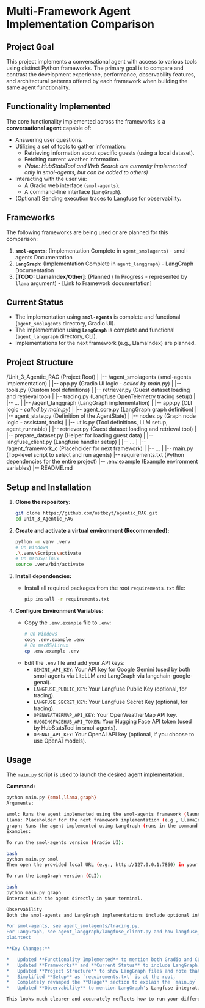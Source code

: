 # Multi-Framework Agent Implementation Comparison

## Project Goal

This project implements a conversational agent with access to various tools using distinct Python frameworks. The primary goal is to compare and contrast the development experience, performance, observability features, and architectural patterns offered by each framework when building the same agent functionality.

## Functionality Implemented

The core functionality implemented across the frameworks is a **conversational agent** capable of:

*   Answering user questions.
*   Utilizing a set of tools to gather information:
    *   Retrieving information about specific guests (using a local dataset).
    *   Fetching current weather information.
    *   *(Note: HubStatsTool and Web Search are currently implemented only in smol-agents, but can be added to others)*
*   Interacting with the user via:
    *   A Gradio web interface (`smol-agents`).
    *   A command-line interface (`LangGraph`).
*   (Optional) Sending execution traces to Langfuse for observability.

## Frameworks

The following frameworks are being used or are planned for this comparison:

1.  **`smol-agents`**: (Implementation Complete in `agent_smolagents`) - smol-agents Documentation
2.  **`LangGraph`**: (Implementation Complete in `agent_langgraph`) - LangGraph Documentation
3.  **[TODO: LlamaIndex/Other]**: (Planned / In Progress - represented by `llama` argument) - [Link to Framework documentation]

## Current Status

*   The implementation using **`smol-agents`** is complete and functional (`agent_smolagents` directory, Gradio UI).
*   The implementation using **`LangGraph`** is complete and functional (`agent_langgraph` directory, CLI).
*   Implementations for the next framework (e.g., LlamaIndex) are planned.

## Project Structure

/Unit_3_Agentic_RAG             (Project Root)
|
|-- /agent_smolagents           (smol-agents implementation)
|   |-- app.py                  (Gradio UI logic - *called by main.py*)
|   |-- tools.py                (Custom tool definitions)
|   |-- retriever.py            (Guest dataset loading and retrieval tool)
|   |-- tracing.py              (Langfuse OpenTelemetry tracing setup)
|   |-- ...
|
|-- /agent_langgraph            (LangGraph implementation)
|   |-- app.py                  (CLI logic - *called by main.py*)
|   |-- agent_core.py           (LangGraph graph definition)
|   |-- agent_state.py          (Definition of the AgentState)
|   |-- nodes.py                (Graph node logic - assistant, tools)
|   |-- utils.py                (Tool definitions, LLM setup, agent_runnable)
|   |-- retriever.py            (Guest dataset loading and retrieval tool)
|   |-- prepare_dataset.py      (Helper for loading guest data)
|   |-- langfuse_client.py      (Langfuse handler setup)
|   |-- ...
|
|-- /agent_framework_c          (Placeholder for next framework)
|   |-- ...
|
|-- main.py                     (Top-level script to select and run agents)
|-- requirements.txt            (Python dependencies for the entire project)
|-- .env.example                (Example environment variables)
|-- README.md

## Setup and Installation

1.  **Clone the repository:**
    ```bash
    git clone https://github.com/ustbzyt/agentic_RAG.git
    cd Unit_3_Agentic_RAG
    ```

2.  **Create and activate a virtual environment (Recommended):**
    ```bash
    python -m venv .venv
    # On Windows
    .\.venv\Scripts\activate
    # On macOS/Linux
    source .venv/bin/activate
    ```

3.  **Install dependencies:**
    *   Install all required packages from the root `requirements.txt` file:
        ```bash
        pip install -r requirements.txt
        ```

4.  **Configure Environment Variables:**
    *   Copy the `.env.example` file to `.env`:
        ```bash
        # On Windows
        copy .env.example .env
        # On macOS/Linux
        cp .env.example .env
        ```
    *   Edit the `.env` file and add your API keys:
        *   `GEMINI_API_KEY`: Your API key for Google Gemini (used by both smol-agents via LiteLLM and LangGraph via langchain-google-genai).
        *   `LANGFUSE_PUBLIC_KEY`: Your Langfuse Public Key (optional, for tracing).
        *   `LANGFUSE_SECRET_KEY`: Your Langfuse Secret Key (optional, for tracing).
        *   `OPENWEATHERMAP_API_KEY`: Your OpenWeatherMap API key.
        *   `HUGGINGFACEHUB_API_TOKEN`: Your Hugging Face API token (used by HubStatsTool in smol-agents).
        *   `OPENAI_API_KEY`: Your OpenAI API key (optional, if you choose to use OpenAI models).

## Usage

The `main.py` script is used to launch the desired agent implementation.

**Command:**

```bash
python main.py {smol,llama,graph}
Arguments:

smol: Runs the agent implemented using the smol-agents framework (launches Gradio UI).
llama: Placeholder for the next framework implementation (e.g., LlamaIndex).
graph: Runs the agent implemented using LangGraph (runs in the command line).
Examples:

To run the smol-agents version (Gradio UI):

bash
python main.py smol
Then open the provided local URL (e.g., http://127.0.0.1:7860) in your browser.

To run the LangGraph version (CLI):

bash
python main.py graph
Interact with the agent directly in your terminal.

Observability
Both the smol-agents and LangGraph implementations include optional integration with Langfuse for tracing agent execution. If you provide your Langfuse API keys in the .env file, detailed traces of the agent's thinking process, tool usage, and LLM calls will be sent to your Langfuse project.

For smol-agents, see agent_smolagents/tracing.py.
For LangGraph, see agent_langgraph/langfuse_client.py and how langfuse_handler is used.
plaintext

**Key Changes:**

*   Updated **Functionality Implemented** to mention both Gradio and CLI interfaces.
*   Updated **Frameworks** and **Current Status** to include LangGraph.
*   Updated **Project Structure** to show LangGraph files and note that `main.py` calls the respective `app.py` files.
*   Simplified **Setup** as `requirements.txt` is at the root.
*   Completely revamped the **Usage** section to explain the `main.py` arguments and provide clear examples for running `smol` and `graph`.
*   Updated **Observability** to mention LangGraph's Langfuse integration.

This looks much clearer and accurately reflects how to run your different agent implementations!